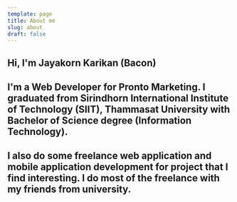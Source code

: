```yaml
---
template: page
title: About me
slug: about
draft: false
---
```

## Hi, I'm Jayakorn Karikan (Bacon)

## I'm a Web Developer for Pronto Marketing. I graduated from Sirindhorn International Institute of Technology (SIIT), Thammasat University with Bachelor of Science degree (Information Technology).

## I also do some freelance web application and mobile application development for project that I find interesting. I do most of the freelance with my friends from university.
